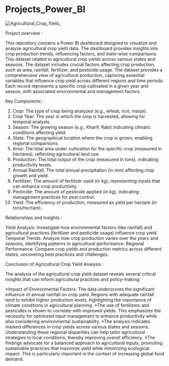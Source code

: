 # Projects_Power_BI

![Agricultural_Crop_Yield_](https://github.com/user-attachments/assets/80af0f05-4b0b-47f2-a2d5-a2ec4021055d)

Project overview :

This repository contains a Power BI dashboard designed to visualize and analyze agricultural crop yield data. The dashboard provides insights into crop production trends, influencing factors, and state-wise comparisons. This dataset related to agricultural crop yields across various states and seasons. The dataset includes crucial factors affecting crop production, such as area, rainfall, fertilizer, and pesticide usage. The dataset provides a comprehensive view of agricultural production, capturing essential variables that influence crop yield across different regions and time periods. Each record represents a specific crop cultivated in a given year and season, with associated environmental and management factors.

Key Components :

1. Crop:             The type of crop being analyzed (e.g., wheat, rice, maize).
2. Crop Year:        The year in which the crop is harvested, allowing for temporal analysis.
3. Season:           The growing season (e.g., Kharif, Rabi) indicating climatic conditions affecting yield.
4. State:            The geographical location where the crop is grown, enabling regional comparisons.
5. Area:             The total area under cultivation for the specific crop (measured in hectares), reflecting agricultural land use.
6. Production:       The total output of the crop (measured in tons), indicating productivity levels.
7. Annual Rainfall:  The total annual precipitation (in mm) affecting crop growth and yield.
8. Fertilizer:       The amount of fertilizer used (in kg), representing inputs that can enhance crop productivity.
9. Pesticide:        The amount of pesticide applied (in kg), indicating management practices for pest control.
10. Yield:           The efficiency of production, measured as yield per hectare (in tons/hectare).

Relationships and Insights :

Yield Analysis: Investigate how environmental factors (like rainfall) and agricultural practices (fertilizer and pesticide usage) influence crop yield.
Temporal Trends: Analyze how crop production varies over the years and seasons, identifying patterns in agricultural performance.
Regional Performance: Compare crop yields and production metrics across different states, uncovering best practices and challenges.

Conclusion of Agricultural Crop Yield Analysis :

The analysis of the agricultural crop yield dataset reveals several critical insights that can inform agricultural practices and policy-making:

*Impact of Environmental Factors: The data underscores the significant influence of annual rainfall on crop yield. Regions with adequate rainfall tend to exhibit higher production levels, highlighting the importance of climate conditions in agricultural planning.
*The use of fertilizers and pesticides is shown to correlate with improved yields. This emphasizes the necessity for optimized input management to enhance productivity while also considering environmental sustainability.
*The analysis indicates marked differences in crop yields across various states and seasons. Understanding these regional disparities can help tailor agricultural strategies to local conditions, thereby improving overall efficiency.
*The findings advocate for a balanced approach to agricultural inputs, promoting sustainable practices that maximize yield while minimizing ecological impact. This is particularly important in the context of increasing global food demand.

